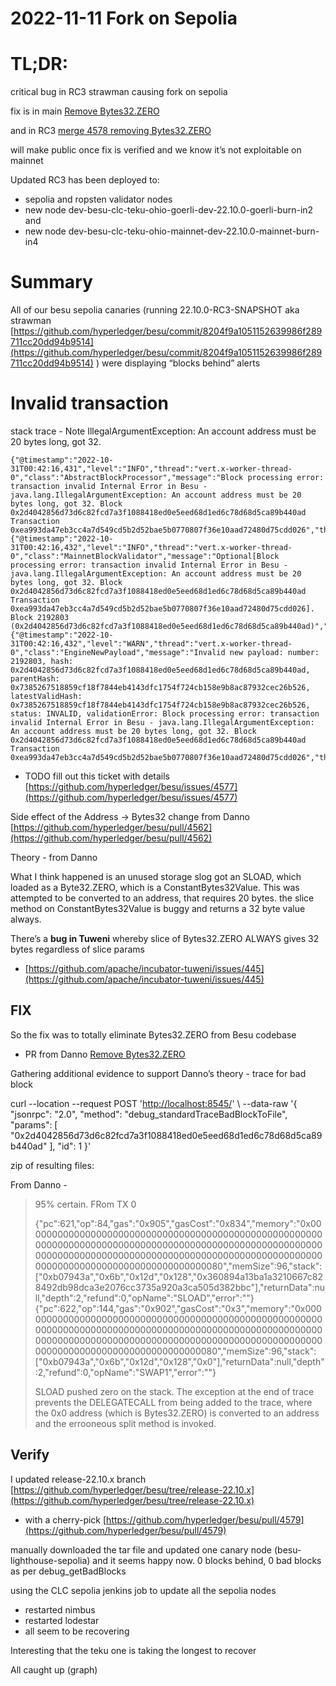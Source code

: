 # 2022-11-11 Fork on Sepolia

# TL;DR:

critical bug in RC3 strawman causing fork on sepolia

fix is in main [Remove Bytes32.ZERO](https://github.com/hyperledger/besu/pull/4578)

and in RC3 [merge 4578 removing Bytes32.ZERO](https://github.com/hyperledger/besu/pull/4579)

will make public once fix is verified and we know it’s not exploitable on mainnet

Updated RC3 has been deployed to:

- sepolia and ropsten validator nodes
- new node dev-besu-clc-teku-ohio-goerli-dev-22.10.0-goerli-burn-in2 and
- new node dev-besu-clc-teku-ohio-mainnet-dev-22.10.0-mainnet-burn-in4

# Summary

All of our besu sepolia canaries (running 22.10.0-RC3-SNAPSHOT aka strawman [https://github.com/hyperledger/besu/commit/8204f9a1051152639986f289711cc20dd94b9514](https://github.com/hyperledger/besu/commit/8204f9a1051152639986f289711cc20dd94b9514) ) were displaying “blocks behind” alerts

# Invalid transaction

stack trace - Note IllegalArgumentException: An account address must be 20 bytes long, got 32.

```
{"@timestamp":"2022-10-31T00:42:16,431","level":"INFO","thread":"vert.x-worker-thread-0","class":"AbstractBlockProcessor","message":"Block processing error: transaction invalid Internal Error in Besu - java.lang.IllegalArgumentException: An account address must be 20 bytes long, got 32. Block 0x2d4042856d73d6c82fcd7a3f1088418ed0e5eed68d1ed6c78d68d5ca89b440ad Transaction 0xea993da47eb3cc4a7d549cd5b2d52bae5b0770807f36e10aad72480d75cdd026","throwable":""}
{"@timestamp":"2022-10-31T00:42:16,432","level":"INFO","thread":"vert.x-worker-thread-0","class":"MainnetBlockValidator","message":"Optional[Block processing error: transaction invalid Internal Error in Besu - java.lang.IllegalArgumentException: An account address must be 20 bytes long, got 32. Block 0x2d4042856d73d6c82fcd7a3f1088418ed0e5eed68d1ed6c78d68d5ca89b440ad Transaction 0xea993da47eb3cc4a7d549cd5b2d52bae5b0770807f36e10aad72480d75cdd026]. Block 2192803 (0x2d4042856d73d6c82fcd7a3f1088418ed0e5eed68d1ed6c78d68d5ca89b440ad)","throwable":""}
{"@timestamp":"2022-10-31T00:42:16,432","level":"WARN","thread":"vert.x-worker-thread-0","class":"EngineNewPayload","message":"Invalid new payload: number: 2192803, hash: 0x2d4042856d73d6c82fcd7a3f1088418ed0e5eed68d1ed6c78d68d5ca89b440ad, parentHash: 0x7385267518859cf18f7844eb4143dfc1754f724cb158e9b8ac87932cec26b526, latestValidHash: 0x7385267518859cf18f7844eb4143dfc1754f724cb158e9b8ac87932cec26b526, status: INVALID, validationError: Block processing error: transaction invalid Internal Error in Besu - java.lang.IllegalArgumentException: An account address must be 20 bytes long, got 32. Block 0x2d4042856d73d6c82fcd7a3f1088418ed0e5eed68d1ed6c78d68d5ca89b440ad Transaction 0xea993da47eb3cc4a7d549cd5b2d52bae5b0770807f36e10aad72480d75cdd026","throwable":""}
```

- TODO fill out this ticket with details [https://github.com/hyperledger/besu/issues/4577](https://github.com/hyperledger/besu/issues/4577)

Side effect of the Address → Bytes32 change from Danno [https://github.com/hyperledger/besu/pull/4562](https://github.com/hyperledger/besu/pull/4562)

Theory - from Danno

What I think happened is an unused storage slog got an SLOAD, which loaded as a Byte32.ZERO, which is a ConstantBytes32Value. This was attempted to be converted to an address, that requires 20 bytes. the slice method on ConstantBytes32Value is buggy and returns a 32 byte value always.

There’s a **bug in Tuweni** whereby slice of Bytes32.ZERO ALWAYS gives 32 bytes regardless of slice params

- [https://github.com/apache/incubator-tuweni/issues/445](https://github.com/apache/incubator-tuweni/issues/445)

## FIX

So the fix was to totally eliminate Bytes32.ZERO from Besu codebase

- PR from Danno [Remove Bytes32.ZERO](https://github.com/hyperledger/besu/pull/4578)

Gathering additional evidence to support Danno’s theory - trace for bad block

curl --location --request POST '[http://localhost:8545/](http://localhost:8545/)' \\ --data-raw '{ "jsonrpc": "2.0", "method": "debug\_standardTraceBadBlockToFile", "params": \[ "0x2d4042856d73d6c82fcd7a3f1088418ed0e5eed68d1ed6c78d68d5ca89b440ad" \], "id": 1 }'

zip of resulting files:

From Danno -

> 95% certain. FRom TX 0
> 
> {"pc":621,"op":84,"gas":"0x905","gasCost":"0x834","memory":"0x000000000000000000000000000000000000000000000000000000000000000000000000000000000000000000000000000000000000000000000000000000000000000000000000000000000000000000000000000000000000000000000080","memSize":96,"stack":\["0xb07943a","0x6b","0x12d","0x128","0x360894a13ba1a3210667c828492db98dca3e2076cc3735a920a3ca505d382bbc"\],"returnData":null,"depth":2,"refund":0,"opName":"SLOAD","error":""} {"pc":622,"op":144,"gas":"0x902","gasCost":"0x3","memory":"0x000000000000000000000000000000000000000000000000000000000000000000000000000000000000000000000000000000000000000000000000000000000000000000000000000000000000000000000000000000000000000000000080","memSize":96,"stack":\["0xb07943a","0x6b","0x12d","0x128","0x0"\],"returnData":null,"depth":2,"refund":0,"opName":"SWAP1","error":""}
> 
> SLOAD pushed zero on the stack. The exception at the end of trace prevents the DELEGATECALL from being added to the trace, where the 0x0 address (which is Bytes32.ZERO) is converted to an address and the errooneous split method is invoked.

## Verify

I updated release-22.10.x branch [https://github.com/hyperledger/besu/tree/release-22.10.x](https://github.com/hyperledger/besu/tree/release-22.10.x)

- with a cherry-pick [https://github.com/hyperledger/besu/pull/4579](https://github.com/hyperledger/besu/pull/4579)

manually downloaded the tar file and updated one canary node (besu-lighthouse-sepolia) and it seems happy now. 0 blocks behind, 0 bad blocks as per debug\_getBadBlocks

using the CLC sepolia jenkins job to update all the sepolia nodes

- restarted nimbus
- restarted lodestar
- all seem to be recovering

Interesting that the teku one is taking the longest to recover

All caught up (graph)